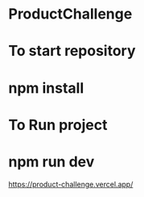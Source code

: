 # ProductChallenge
# To start repository
# npm install
# To Run project
# npm run dev
https://product-challenge.vercel.app/
